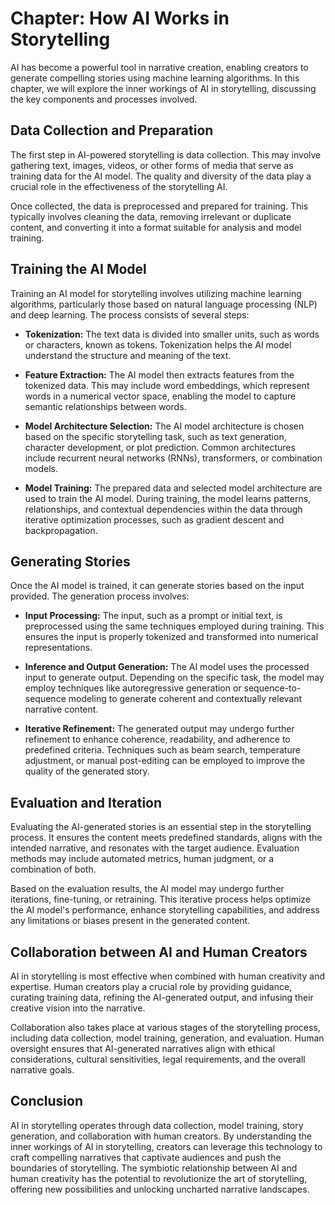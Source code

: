 Chapter: How AI Works in Storytelling
=====================================

AI has become a powerful tool in narrative creation, enabling creators to generate compelling stories using machine learning algorithms. In this chapter, we will explore the inner workings of AI in storytelling, discussing the key components and processes involved.

Data Collection and Preparation
-------------------------------

The first step in AI-powered storytelling is data collection. This may involve gathering text, images, videos, or other forms of media that serve as training data for the AI model. The quality and diversity of the data play a crucial role in the effectiveness of the storytelling AI.

Once collected, the data is preprocessed and prepared for training. This typically involves cleaning the data, removing irrelevant or duplicate content, and converting it into a format suitable for analysis and model training.

Training the AI Model
---------------------

Training an AI model for storytelling involves utilizing machine learning algorithms, particularly those based on natural language processing (NLP) and deep learning. The process consists of several steps:

* **Tokenization:** The text data is divided into smaller units, such as words or characters, known as tokens. Tokenization helps the AI model understand the structure and meaning of the text.

* **Feature Extraction:** The AI model then extracts features from the tokenized data. This may include word embeddings, which represent words in a numerical vector space, enabling the model to capture semantic relationships between words.

* **Model Architecture Selection:** The AI model architecture is chosen based on the specific storytelling task, such as text generation, character development, or plot prediction. Common architectures include recurrent neural networks (RNNs), transformers, or combination models.

* **Model Training:** The prepared data and selected model architecture are used to train the AI model. During training, the model learns patterns, relationships, and contextual dependencies within the data through iterative optimization processes, such as gradient descent and backpropagation.

Generating Stories
------------------

Once the AI model is trained, it can generate stories based on the input provided. The generation process involves:

* **Input Processing:** The input, such as a prompt or initial text, is preprocessed using the same techniques employed during training. This ensures the input is properly tokenized and transformed into numerical representations.

* **Inference and Output Generation:** The AI model uses the processed input to generate output. Depending on the specific task, the model may employ techniques like autoregressive generation or sequence-to-sequence modeling to generate coherent and contextually relevant narrative content.

* **Iterative Refinement:** The generated output may undergo further refinement to enhance coherence, readability, and adherence to predefined criteria. Techniques such as beam search, temperature adjustment, or manual post-editing can be employed to improve the quality of the generated story.

Evaluation and Iteration
------------------------

Evaluating the AI-generated stories is an essential step in the storytelling process. It ensures the content meets predefined standards, aligns with the intended narrative, and resonates with the target audience. Evaluation methods may include automated metrics, human judgment, or a combination of both.

Based on the evaluation results, the AI model may undergo further iterations, fine-tuning, or retraining. This iterative process helps optimize the AI model's performance, enhance storytelling capabilities, and address any limitations or biases present in the generated content.

Collaboration between AI and Human Creators
-------------------------------------------

AI in storytelling is most effective when combined with human creativity and expertise. Human creators play a crucial role by providing guidance, curating training data, refining the AI-generated output, and infusing their creative vision into the narrative.

Collaboration also takes place at various stages of the storytelling process, including data collection, model training, generation, and evaluation. Human oversight ensures that AI-generated narratives align with ethical considerations, cultural sensitivities, legal requirements, and the overall narrative goals.

Conclusion
----------

AI in storytelling operates through data collection, model training, story generation, and collaboration with human creators. By understanding the inner workings of AI in storytelling, creators can leverage this technology to craft compelling narratives that captivate audiences and push the boundaries of storytelling. The symbiotic relationship between AI and human creativity has the potential to revolutionize the art of storytelling, offering new possibilities and unlocking uncharted narrative landscapes.

